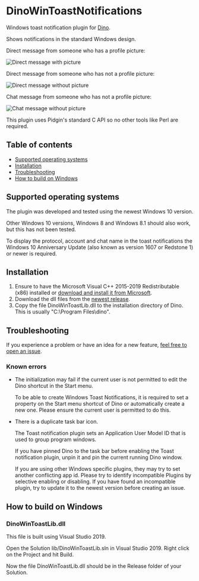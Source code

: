 # DinoWinToastNotifications

Windows toast notification plugin for [Dino](https://dino.im/).

Shows notifications in the standard Windows design.

Direct message from someone who has a profile picture:

![Direct message with picture](./img/direct_with_picture.jpg "Direct message with picture")

Direct message from someone who has not a profile picture:

![Direct message without picture](./img/direct_without_picture.jpg "Direct message without picture")

Chat message from someone who has not a profile picture:

![Chat message without picture](./img/chat_without_picture.jpg "Chat message without picture")

This plugin uses Pidgin's standard C API so no other tools like Perl are required.

## Table of contents

* [Supported operating systems](#supported-operating-systems)
* [Installation](#installation)
* [Troubleshooting](#troubleshooting)
* [How to build on Windows](#how-to-build-on-windows)

## Supported operating systems

The plugin was developed and tested using the newest Windows 10 version.

Other Windows 10 versions, Windows 8 and Windows 8.1 should also work, but this has not been tested.

To display the protocol, account and chat name in the toast notifications the Windows 10 Anniversary Update (also known as version 1607 or Redstone 1) or newer is required.

## Installation

1. Ensure to have the Microsoft Visual C++ 2015-2019 Redistributable (x86) installed or [download and install it from Microsoft](https://aka.ms/vs/16/release/vc_redist.exe).
2. Download the dll files from the [newest release](https://github.com/LAGonauta/DinoWinToastNotifications/releases/latest).
3. Copy the file DinoWinToastLib.dll to the installation directory of Dino. This is usually "C:\Program Files\dino".

## Troubleshooting

If you experience a problem or have an idea for a new feature, [feel free to open an issue](https://github.com/LAGonauta/DinoWinToastNotifications/issues).

### Known errors

* The initialization may fail if the current user is not permitted to edit the Dino shortcut in the Start menu.

  To be able to create Windows Toast Notifications, it is required to set a property on the Start menu shortcut of Dino or automatically create a new one. Please ensure the current user is permitted to do this.
  
* There is a duplicate task bar icon.

  The Toast notification plugin sets an Application User Model ID that is used to group program windows.
  
  If you have pinned Dino to the task bar before enabling the Toast notification plugin, unpin it and pin the current running Dino window.
  
  If you are using other Windows specific plugins, they may try to set another conflicting app id. Please try to identify incompatible Plugins by selective enabling or disabling. If you have found an incompatible plugin, try to update it to the newest version before creating an issue.

## How to build on Windows

### DinoWinToastLib.dll

This file is built using Visual Studio 2019.

Open the Solution lib/DinoWinToastLib.sln in Visual Studio 2019. Right click on the Project and hit Build.

Now the file DinoWinToastLib.dll should be in the Release folder of your Solution.

